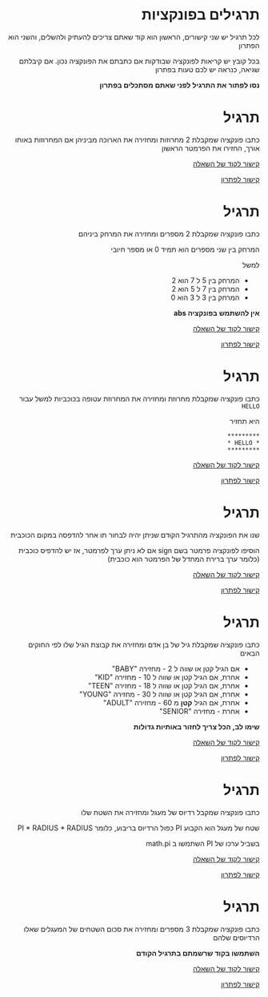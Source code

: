 <div dir="rtl">

תרגילים בפונקציות
================

לכל תרגיל יש שני קישורים, הראשון הוא קוד שאתם צריכים להעתיק ולהשלים, והשני הוא הפתרון

בכל קובץ יש קריאות לפונקציה שבודקות אם כתבתם את הפונקציה נכון. אם קיבלתם שגיאה, כנראה יש לכם טעות בפתרון

**נסו לפתור את התרגיל לפני שאתם מסתכלים בפתרון** 

# תרגיל 
כתבו פונקציה שמקבלת 2 מחרוזות ומחזירה את הארוכה מביניהן
אם המחרוזות באותו אורך, החזירו את הפרמטר הראשון

[קישור לקוד של השאלה](./find_longest_ex.py)

[קישור לפתרון](./find_longest_sol.py)

# תרגיל 
כתבו פונקציה שמקבלת 2 מספרים ומחזירה את המרחק ביניהם

המרחק בין שני מספרים הוא תמיד 0 או מספר חיובי

למשל

* המרחק בין 5 ל 7 הוא 2
* המרחק בין 7 ל 5 הוא 2
* המרחק בין 3 ל 3 הוא 0

**אין להשתמש בפונקציה abs**

[קישור לקוד של השאלה](./get_distance_ex.py)

[קישור לפתרון](./get_distance_sol.py)

# תרגיל 
כתבו פונקציה שמקבלת מחרוזת ומחזירה את המחרוזת עטופה בכוכביות 
למשל עבור `HELLO` 

היא תחזיר
```
*********
* HELLO *
*********
``` 
[קישור לקוד של השאלה](./add_stars_ex.py)

[קישור לפתרון](./add_stars_sol.py)


# תרגיל 
שנו את הפונקציה מהתרגיל הקודם שניתן יהיה לבחור תו אחר להדפסה במקום הכוכבית

הוסיפו לפונקציה פרמטר בשם sign
אם לא ניתן ערך לפרמטר, אז יש להדפיס כוכבית (כלומר ערך ברירת המחדל של הפרמטר הוא כוכבית) 
 
[קישור לקוד של השאלה](./add_signs_ex.py)

[קישור לפתרון](./add_signs_sol.py)



# תרגיל 
כתבו פונקציה שמקבלת גיל של בן אדם ומחזירה את קבוצת הגיל שלו לפי החוקים הבאים

* אם הגיל קטן או שווה ל 2 - מחזירה "BABY"
* אחרת, אם הגיל קטן או שווה ל 10 - מחזירה "KID"
* אחרת, אם הגיל קטן או שווה ל 18 - מחזירה "TEEN"
* אחרת, אם הגיל קטן או שווה ל 30 - מחזירה "YOUNG"
* אחרת, אם הגיל **קטן** מ 60 - מחזירה "ADULT"
* אחרת - מחזירה "SENIOR"

**שימו לב, הכל צריך לחזור באותיות גדולות**

[קישור לקוד של השאלה](./age_group_ex.py)

[קישור לפתרון](./age_group_sol.py)




# תרגיל 
כתבו פונקציה שמקבל רדיוס של מעגל ומחזירה את השטח שלו

שטח של מעגל הוא הקבוע PI כפול הרדיוס בריבוע, כלומר PI * RADIUS * RADIUS

בשביל ערכו של PI השתמשו ב math.pi

[קישור לקוד של השאלה](./get_circle_area_ex.py)

[קישור לפתרון](./get_circle_area_sol.py)


# תרגיל 
כתבו פונקציה שמקבלת 3 מספרים ומחזירה את סכום השטחים של המעגלים שאלו הרדיוסים שלהם

**השתמשו בקוד שרשמתם בתרגיל הקודם**

[קישור לקוד של השאלה](./sum_circles_areas_ex.py)

[קישור לפתרון](./sum_circles_areas_sol.py)
